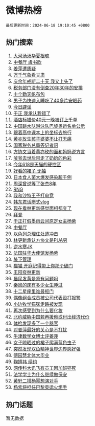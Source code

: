 # 微博热榜

`最后更新时间：2024-06-18 19:10:45 +0800`

## 热门搜索

1. [大河汤汤华夏根魂](https://m.weibo.cn/search?containerid=100103type%3D1%26t%3D10%26q%3D%23%E5%A4%A7%E6%B2%B3%E6%B1%A4%E6%B1%A4%E5%8D%8E%E5%A4%8F%E6%A0%B9%E9%AD%82%23&stream_entry_id=51&isnewpage=1&extparam=seat%3D1%26cate%3D10103%26stream_entry_id%3D51%26pos%3D0%26filter_type%3Drealtimehot%26dgr%3D0%26c_type%3D51%26q%3D%2523%25E5%25A4%25A7%25E6%25B2%25B3%25E6%25B1%25A4%25E6%25B1%25A4%25E5%258D%258E%25E5%25A4%258F%25E6%25A0%25B9%25E9%25AD%2582%2523%26display_time%3D1718709044%26pre_seqid%3D171870904407201831243)
1. [中餐厅 虞书欣](https://m.weibo.cn/search?containerid=100103type%3D1%26t%3D10%26q%3D%E4%B8%AD%E9%A4%90%E5%8E%85+%E8%99%9E%E4%B9%A6%E6%AC%A3&stream_entry_id=31&isnewpage=1&extparam=seat%3D1%26flag%3D2%26band_rank%3D1%26filter_type%3Drealtimehot%26pos%3D0%26c_type%3D31%26lcate%3D5001%26cate%3D5001%26q%3D%25E4%25B8%25AD%25E9%25A4%2590%25E5%258E%2585%2520%25E8%2599%259E%25E4%25B9%25A6%25E6%25AC%25A3%26dgr%3D0%26realpos%3D1%26stream_entry_id%3D31%26display_time%3D1718709044%26pre_seqid%3D171870904407201831243)
1. [姜萍遭质疑](https://m.weibo.cn/search?containerid=100103type%3D1%26t%3D10%26q%3D%23%E5%A7%9C%E8%90%8D%E9%81%AD%E8%B4%A8%E7%96%91%23&stream_entry_id=31&isnewpage=1&extparam=seat%3D1%26flag%3D1%26band_rank%3D2%26filter_type%3Drealtimehot%26pos%3D1%26c_type%3D31%26lcate%3D5001%26cate%3D5001%26q%3D%2523%25E5%25A7%259C%25E8%2590%258D%25E9%2581%25AD%25E8%25B4%25A8%25E7%2596%2591%2523%26dgr%3D0%26realpos%3D2%26stream_entry_id%3D31%26display_time%3D1718709044%26pre_seqid%3D171870904407201831243)
1. [万千气象看甘肃](https://m.weibo.cn/search?containerid=100103type%3D1%26t%3D10%26q%3D%23%E4%B8%87%E5%8D%83%E6%B0%94%E8%B1%A1%E7%9C%8B%E7%94%98%E8%82%83%23&stream_entry_id=31&isnewpage=1&extparam=seat%3D1%26flag%3D0%26band_rank%3D3%26filter_type%3Drealtimehot%26pos%3D2%26c_type%3D31%26lcate%3D5001%26cate%3D5001%26q%3D%2523%25E4%25B8%2587%25E5%258D%2583%25E6%25B0%2594%25E8%25B1%25A1%25E7%259C%258B%25E7%2594%2598%25E8%2582%2583%2523%26dgr%3D0%26realpos%3D3%26stream_entry_id%3D31%26display_time%3D1718709044%26pre_seqid%3D171870904407201831243)
1. [庆余年戒断二十天 我又上头了](https://m.weibo.cn/search?containerid=100103type%3D1%26t%3D10%26q%3D%23%E5%BA%86%E4%BD%99%E5%B9%B4%E6%88%92%E6%96%AD%E4%BA%8C%E5%8D%81%E5%A4%A9+%E6%88%91%E5%8F%88%E4%B8%8A%E5%A4%B4%E4%BA%86%23&stream_entry_id=31&isnewpage=1&extparam=seat%3D1%26topic_ad%3D1%26band_rank%3D4%26filter_type%3Drealtimehot%26pos%3D3%26c_type%3D31%26lcate%3D5001%26cate%3D5001%26stream_entry_id%3D31%26q%3D%2523%25E5%25BA%2586%25E4%25BD%2599%25E5%25B9%25B4%25E6%2588%2592%25E6%2596%25AD%25E4%25BA%258C%25E5%258D%2581%25E5%25A4%25A9%2520%25E6%2588%2591%25E5%258F%2588%25E4%25B8%258A%25E5%25A4%25B4%25E4%25BA%2586%2523%26dgr%3D0%26is_ad_pos%3D1%26adid%3D242099%26display_time%3D1718709044%26pre_seqid%3D171870904407201831243)
1. [税务部门没有倒查20年30年的安排](https://m.weibo.cn/search?containerid=100103type%3D1%26t%3D10%26q%3D%23%E7%A8%8E%E5%8A%A1%E9%83%A8%E9%97%A8%E6%B2%A1%E6%9C%89%E5%80%92%E6%9F%A520%E5%B9%B430%E5%B9%B4%E7%9A%84%E5%AE%89%E6%8E%92%23&stream_entry_id=31&isnewpage=1&extparam=seat%3D1%26flag%3D1%26band_rank%3D4%26filter_type%3Drealtimehot%26pos%3D4%26c_type%3D31%26lcate%3D5001%26cate%3D5001%26q%3D%2523%25E7%25A8%258E%25E5%258A%25A1%25E9%2583%25A8%25E9%2597%25A8%25E6%25B2%25A1%25E6%259C%2589%25E5%2580%2592%25E6%259F%25A520%25E5%25B9%25B430%25E5%25B9%25B4%25E7%259A%2584%25E5%25AE%2589%25E6%258E%2592%2523%26dgr%3D0%26realpos%3D4%26stream_entry_id%3D31%26display_time%3D1718709044%26pre_seqid%3D171870904407201831243)
1. [十个勤天帆布包](https://m.weibo.cn/search?containerid=100103type%3D1%26t%3D10%26q%3D%E5%8D%81%E4%B8%AA%E5%8B%A4%E5%A4%A9%E5%B8%86%E5%B8%83%E5%8C%85&stream_entry_id=31&isnewpage=1&extparam=seat%3D1%26flag%3D1%26band_rank%3D5%26filter_type%3Drealtimehot%26pos%3D5%26c_type%3D31%26lcate%3D5001%26cate%3D5001%26q%3D%25E5%258D%2581%25E4%25B8%25AA%25E5%258B%25A4%25E5%25A4%25A9%25E5%25B8%2586%25E5%25B8%2583%25E5%258C%2585%26dgr%3D0%26realpos%3D5%26stream_entry_id%3D31%26display_time%3D1718709044%26pre_seqid%3D171870904407201831243)
1. [男子为快速入睡吃了40多片安眠药](https://m.weibo.cn/search?containerid=100103type%3D1%26t%3D10%26q%3D%23%E7%94%B7%E5%AD%90%E4%B8%BA%E5%BF%AB%E9%80%9F%E5%85%A5%E7%9D%A1%E5%90%83%E4%BA%8640%E5%A4%9A%E7%89%87%E5%AE%89%E7%9C%A0%E8%8D%AF%23&stream_entry_id=31&isnewpage=1&extparam=seat%3D1%26flag%3D0%26band_rank%3D6%26filter_type%3Drealtimehot%26pos%3D6%26c_type%3D31%26lcate%3D5001%26cate%3D5001%26q%3D%2523%25E7%2594%25B7%25E5%25AD%2590%25E4%25B8%25BA%25E5%25BF%25AB%25E9%2580%259F%25E5%2585%25A5%25E7%259D%25A1%25E5%2590%2583%25E4%25BA%258640%25E5%25A4%259A%25E7%2589%2587%25E5%25AE%2589%25E7%259C%25A0%25E8%258D%25AF%2523%26dgr%3D0%26realpos%3D6%26stream_entry_id%3D31%26display_time%3D1718709044%26pre_seqid%3D171870904407201831243)
1. [今日辟谣](https://m.weibo.cn/search?containerid=100103type%3D1%26t%3D10%26q%3D%23%E4%BB%8A%E6%97%A5%E8%BE%9F%E8%B0%A3%23&stream_entry_id=31&isnewpage=1&extparam=seat%3D1%26band_rank%3D7%26filter_type%3Drealtimehot%26pos%3D7%26c_type%3D31%26lcate%3D5001%26cate%3D5001%26stream_entry_id%3D31%26q%3D%2523%25E4%25BB%258A%25E6%2597%25A5%25E8%25BE%259F%25E8%25B0%25A3%2523%26dgr%3D0%26is_ad_pos%3D1%26adid%3D242059%26display_time%3D1718709044%26pre_seqid%3D171870904407201831243)
1. [于正 我承认我错了](https://m.weibo.cn/search?containerid=100103type%3D1%26t%3D10%26q%3D%E4%BA%8E%E6%AD%A3+%E6%88%91%E6%89%BF%E8%AE%A4%E6%88%91%E9%94%99%E4%BA%86&stream_entry_id=31&isnewpage=1&extparam=seat%3D1%26flag%3D2%26band_rank%3D7%26filter_type%3Drealtimehot%26pos%3D8%26c_type%3D31%26lcate%3D5001%26cate%3D5001%26q%3D%25E4%25BA%258E%25E6%25AD%25A3%2520%25E6%2588%2591%25E6%2589%25BF%25E8%25AE%25A4%25E6%2588%2591%25E9%2594%2599%25E4%25BA%2586%26dgr%3D0%26realpos%3D7%26stream_entry_id%3D31%26display_time%3D1718709044%26pre_seqid%3D171870904407201831243)
1. [酒店标错价40元一晚被订上千单](https://m.weibo.cn/search?containerid=100103type%3D1%26t%3D10%26q%3D%23%E9%85%92%E5%BA%97%E6%A0%87%E9%94%99%E4%BB%B740%E5%85%83%E4%B8%80%E6%99%9A%E8%A2%AB%E8%AE%A2%E4%B8%8A%E5%8D%83%E5%8D%95%23&stream_entry_id=31&isnewpage=1&extparam=seat%3D1%26flag%3D0%26band_rank%3D8%26filter_type%3Drealtimehot%26pos%3D9%26c_type%3D31%26lcate%3D5001%26cate%3D5001%26q%3D%2523%25E9%2585%2592%25E5%25BA%2597%25E6%25A0%2587%25E9%2594%2599%25E4%25BB%25B740%25E5%2585%2583%25E4%25B8%2580%25E6%2599%259A%25E8%25A2%25AB%25E8%25AE%25A2%25E4%25B8%258A%25E5%258D%2583%25E5%258D%2595%2523%26dgr%3D0%26realpos%3D8%26stream_entry_id%3D31%26display_time%3D1718709044%26pre_seqid%3D171870904407201831243)
1. [中国跳水队游泳队巴黎奥运名单公示](https://m.weibo.cn/search?containerid=100103type%3D1%26t%3D10%26q%3D%23%E4%B8%AD%E5%9B%BD%E8%B7%B3%E6%B0%B4%E9%98%9F%E6%B8%B8%E6%B3%B3%E9%98%9F%E5%B7%B4%E9%BB%8E%E5%A5%A5%E8%BF%90%E5%90%8D%E5%8D%95%E5%85%AC%E7%A4%BA%23&stream_entry_id=31&isnewpage=1&extparam=seat%3D1%26flag%3D0%26band_rank%3D9%26filter_type%3Drealtimehot%26pos%3D10%26c_type%3D31%26lcate%3D5001%26cate%3D5001%26q%3D%2523%25E4%25B8%25AD%25E5%259B%25BD%25E8%25B7%25B3%25E6%25B0%25B4%25E9%2598%259F%25E6%25B8%25B8%25E6%25B3%25B3%25E9%2598%259F%25E5%25B7%25B4%25E9%25BB%258E%25E5%25A5%25A5%25E8%25BF%2590%25E5%2590%258D%25E5%258D%2595%25E5%2585%25AC%25E7%25A4%25BA%2523%26dgr%3D0%26realpos%3D9%26stream_entry_id%3D31%26display_time%3D1718709044%26pre_seqid%3D171870904407201831243)
1. [跟着高中课本上的坐标去旅行](https://m.weibo.cn/search?containerid=100103type%3D1%26t%3D10%26q%3D%23%E8%B7%9F%E7%9D%80%E9%AB%98%E4%B8%AD%E8%AF%BE%E6%9C%AC%E4%B8%8A%E7%9A%84%E5%9D%90%E6%A0%87%E5%8E%BB%E6%97%85%E8%A1%8C%23&stream_entry_id=31&isnewpage=1&extparam=seat%3D1%26flag%3D32768%26band_rank%3D10%26filter_type%3Drealtimehot%26pos%3D11%26c_type%3D31%26lcate%3D5001%26cate%3D5001%26q%3D%2523%25E8%25B7%259F%25E7%259D%2580%25E9%25AB%2598%25E4%25B8%25AD%25E8%25AF%25BE%25E6%259C%25AC%25E4%25B8%258A%25E7%259A%2584%25E5%259D%2590%25E6%25A0%2587%25E5%258E%25BB%25E6%2597%2585%25E8%25A1%258C%2523%26dgr%3D0%26realpos%3D10%26stream_entry_id%3D31%26display_time%3D1718709044%26pre_seqid%3D171870904407201831243)
1. [黄亦玫生孩子婆婆不让打无痛](https://m.weibo.cn/search?containerid=100103type%3D1%26t%3D10%26q%3D%23%E9%BB%84%E4%BA%A6%E7%8E%AB%E7%94%9F%E5%AD%A9%E5%AD%90%E5%A9%86%E5%A9%86%E4%B8%8D%E8%AE%A9%E6%89%93%E6%97%A0%E7%97%9B%23&stream_entry_id=31&isnewpage=1&extparam=seat%3D1%26flag%3D2%26band_rank%3D11%26filter_type%3Drealtimehot%26pos%3D12%26c_type%3D31%26lcate%3D5001%26cate%3D5001%26q%3D%2523%25E9%25BB%2584%25E4%25BA%25A6%25E7%258E%25AB%25E7%2594%259F%25E5%25AD%25A9%25E5%25AD%2590%25E5%25A9%2586%25E5%25A9%2586%25E4%25B8%258D%25E8%25AE%25A9%25E6%2589%2593%25E6%2597%25A0%25E7%2597%259B%2523%26dgr%3D0%26realpos%3D11%26stream_entry_id%3D31%26display_time%3D1718709044%26pre_seqid%3D171870904407201831243)
1. [国家税务总局答记者问](https://m.weibo.cn/search?containerid=100103type%3D1%26t%3D10%26q%3D%23%E5%9B%BD%E5%AE%B6%E7%A8%8E%E5%8A%A1%E6%80%BB%E5%B1%80%E7%AD%94%E8%AE%B0%E8%80%85%E9%97%AE%23&stream_entry_id=31&isnewpage=1&extparam=seat%3D1%26flag%3D1%26band_rank%3D12%26filter_type%3Drealtimehot%26pos%3D13%26c_type%3D31%26lcate%3D5001%26cate%3D5001%26q%3D%2523%25E5%259B%25BD%25E5%25AE%25B6%25E7%25A8%258E%25E5%258A%25A1%25E6%2580%25BB%25E5%25B1%2580%25E7%25AD%2594%25E8%25AE%25B0%25E8%2580%2585%25E9%2597%25AE%2523%26dgr%3D0%26realpos%3D12%26stream_entry_id%3D31%26display_time%3D1718709044%26pre_seqid%3D171870904407201831243)
1. [方协文当着黄亦玫的面和妈妈说方言](https://m.weibo.cn/search?containerid=100103type%3D1%26t%3D10%26q%3D%23%E6%96%B9%E5%8D%8F%E6%96%87%E5%BD%93%E7%9D%80%E9%BB%84%E4%BA%A6%E7%8E%AB%E7%9A%84%E9%9D%A2%E5%92%8C%E5%A6%88%E5%A6%88%E8%AF%B4%E6%96%B9%E8%A8%80%23&stream_entry_id=31&isnewpage=1&extparam=seat%3D1%26flag%3D1%26band_rank%3D13%26filter_type%3Drealtimehot%26pos%3D14%26c_type%3D31%26lcate%3D5001%26cate%3D5001%26q%3D%2523%25E6%2596%25B9%25E5%258D%258F%25E6%2596%2587%25E5%25BD%2593%25E7%259D%2580%25E9%25BB%2584%25E4%25BA%25A6%25E7%258E%25AB%25E7%259A%2584%25E9%259D%25A2%25E5%2592%258C%25E5%25A6%2588%25E5%25A6%2588%25E8%25AF%25B4%25E6%2596%25B9%25E8%25A8%2580%2523%26dgr%3D0%26realpos%3D13%26stream_entry_id%3D31%26display_time%3D1718709044%26pre_seqid%3D171870904407201831243)
1. [爷爷去世后带走了奶奶的色彩](https://m.weibo.cn/search?containerid=100103type%3D1%26t%3D10%26q%3D%23%E7%88%B7%E7%88%B7%E5%8E%BB%E4%B8%96%E5%90%8E%E5%B8%A6%E8%B5%B0%E4%BA%86%E5%A5%B6%E5%A5%B6%E7%9A%84%E8%89%B2%E5%BD%A9%23&stream_entry_id=31&isnewpage=1&extparam=seat%3D1%26flag%3D0%26band_rank%3D14%26filter_type%3Drealtimehot%26pos%3D15%26c_type%3D31%26lcate%3D5001%26cate%3D5001%26q%3D%2523%25E7%2588%25B7%25E7%2588%25B7%25E5%258E%25BB%25E4%25B8%2596%25E5%2590%258E%25E5%25B8%25A6%25E8%25B5%25B0%25E4%25BA%2586%25E5%25A5%25B6%25E5%25A5%25B6%25E7%259A%2584%25E8%2589%25B2%25E5%25BD%25A9%2523%26dgr%3D0%26realpos%3D14%26stream_entry_id%3D31%26display_time%3D1718709044%26pre_seqid%3D171870904407201831243)
1. [今年618是天猫的硬控区](https://m.weibo.cn/search?containerid=100103type%3D1%26t%3D10%26q%3D%23%E4%BB%8A%E5%B9%B4618%E6%98%AF%E5%A4%A9%E7%8C%AB%E7%9A%84%E7%A1%AC%E6%8E%A7%E5%8C%BA%23&stream_entry_id=31&isnewpage=1&extparam=seat%3D1%26flag%3D0%26band_rank%3D15%26filter_type%3Drealtimehot%26pos%3D16%26c_type%3D31%26lcate%3D5001%26cate%3D5001%26stream_entry_id%3D31%26q%3D%2523%25E4%25BB%258A%25E5%25B9%25B4618%25E6%2598%25AF%25E5%25A4%25A9%25E7%258C%25AB%25E7%259A%2584%25E7%25A1%25AC%25E6%258E%25A7%25E5%258C%25BA%2523%26dgr%3D0%26realpos%3D15%26adid%3D242581%26display_time%3D1718709044%26pre_seqid%3D171870904407201831243)
1. [好看的裙子 无袖](https://m.weibo.cn/search?containerid=100103type%3D1%26t%3D10%26q%3D%E5%A5%BD%E7%9C%8B%E7%9A%84%E8%A3%99%E5%AD%90+%E6%97%A0%E8%A2%96&stream_entry_id=31&isnewpage=1&extparam=seat%3D1%26flag%3D2%26band_rank%3D16%26filter_type%3Drealtimehot%26pos%3D17%26c_type%3D31%26lcate%3D5001%26cate%3D5001%26q%3D%25E5%25A5%25BD%25E7%259C%258B%25E7%259A%2584%25E8%25A3%2599%25E5%25AD%2590%2520%25E6%2597%25A0%25E8%25A2%2596%26dgr%3D0%26realpos%3D16%26stream_entry_id%3D31%26display_time%3D1718709044%26pre_seqid%3D171870904407201831243)
1. [日本食人菌大爆发感染超千例](https://m.weibo.cn/search?containerid=100103type%3D1%26t%3D10%26q%3D%23%E6%97%A5%E6%9C%AC%E9%A3%9F%E4%BA%BA%E8%8F%8C%E5%A4%A7%E7%88%86%E5%8F%91%E6%84%9F%E6%9F%93%E8%B6%85%E5%8D%83%E4%BE%8B%23&stream_entry_id=31&isnewpage=1&extparam=seat%3D1%26flag%3D0%26band_rank%3D17%26filter_type%3Drealtimehot%26pos%3D18%26c_type%3D31%26lcate%3D5001%26cate%3D5001%26q%3D%2523%25E6%2597%25A5%25E6%259C%25AC%25E9%25A3%259F%25E4%25BA%25BA%25E8%258F%258C%25E5%25A4%25A7%25E7%2588%2586%25E5%258F%2591%25E6%2584%259F%25E6%259F%2593%25E8%25B6%2585%25E5%258D%2583%25E4%25BE%258B%2523%26dgr%3D0%26realpos%3D17%26stream_entry_id%3D31%26display_time%3D1718709044%26pre_seqid%3D171870904407201831243)
1. [周深曾说等了张杰8年](https://m.weibo.cn/search?containerid=100103type%3D1%26t%3D10%26q%3D%23%E5%91%A8%E6%B7%B1%E6%9B%BE%E8%AF%B4%E7%AD%89%E4%BA%86%E5%BC%A0%E6%9D%B08%E5%B9%B4%23&stream_entry_id=31&isnewpage=1&extparam=seat%3D1%26flag%3D0%26band_rank%3D18%26filter_type%3Drealtimehot%26pos%3D19%26c_type%3D31%26lcate%3D5001%26cate%3D5001%26q%3D%2523%25E5%2591%25A8%25E6%25B7%25B1%25E6%259B%25BE%25E8%25AF%25B4%25E7%25AD%2589%25E4%25BA%2586%25E5%25BC%25A0%25E6%259D%25B08%25E5%25B9%25B4%2523%26dgr%3D0%26realpos%3D18%26stream_entry_id%3D31%26display_time%3D1718709044%26pre_seqid%3D171870904407201831243)
1. [RNG](https://m.weibo.cn/search?containerid=100103type%3D1%26t%3D10%26q%3DRNG&stream_entry_id=31&isnewpage=1&extparam=seat%3D1%26flag%3D1%26band_rank%3D19%26filter_type%3Drealtimehot%26pos%3D20%26c_type%3D31%26lcate%3D5001%26cate%3D5001%26q%3DRNG%26dgr%3D0%26realpos%3D19%26stream_entry_id%3D31%26display_time%3D1718709044%26pre_seqid%3D171870904407201831243)
1. [我和沙特王子打电竞](https://m.weibo.cn/search?containerid=100103type%3D1%26t%3D10%26q%3D%23%E6%88%91%E5%92%8C%E6%B2%99%E7%89%B9%E7%8E%8B%E5%AD%90%E6%89%93%E7%94%B5%E7%AB%9E%23&stream_entry_id=31&isnewpage=1&extparam=seat%3D1%26flag%3D0%26band_rank%3D20%26filter_type%3Drealtimehot%26pos%3D21%26c_type%3D31%26lcate%3D5001%26cate%3D5001%26stream_entry_id%3D31%26q%3D%2523%25E6%2588%2591%25E5%2592%258C%25E6%25B2%2599%25E7%2589%25B9%25E7%258E%258B%25E5%25AD%2590%25E6%2589%2593%25E7%2594%25B5%25E7%25AB%259E%2523%26dgr%3D0%26realpos%3D20%26adid%3D242146%26display_time%3D1718709044%26pre_seqid%3D171870904407201831243)
1. [韩东君话痨式vlog](https://m.weibo.cn/search?containerid=100103type%3D1%26t%3D10%26q%3D%23%E9%9F%A9%E4%B8%9C%E5%90%9B%E8%AF%9D%E7%97%A8%E5%BC%8Fvlog%23&stream_entry_id=31&isnewpage=1&extparam=seat%3D1%26flag%3D0%26band_rank%3D21%26filter_type%3Drealtimehot%26pos%3D22%26c_type%3D31%26lcate%3D5001%26cate%3D5001%26stream_entry_id%3D31%26q%3D%2523%25E9%259F%25A9%25E4%25B8%259C%25E5%2590%259B%25E8%25AF%259D%25E7%2597%25A8%25E5%25BC%258Fvlog%2523%26dgr%3D0%26realpos%3D21%26adid%3D242205%26display_time%3D1718709044%26pre_seqid%3D171870904407201831243)
1. [现在看林更新感觉面相都变了](https://m.weibo.cn/search?containerid=100103type%3D1%26t%3D10%26q%3D%23%E7%8E%B0%E5%9C%A8%E7%9C%8B%E6%9E%97%E6%9B%B4%E6%96%B0%E6%84%9F%E8%A7%89%E9%9D%A2%E7%9B%B8%E9%83%BD%E5%8F%98%E4%BA%86%23&stream_entry_id=31&isnewpage=1&extparam=seat%3D1%26flag%3D1%26band_rank%3D22%26filter_type%3Drealtimehot%26pos%3D23%26c_type%3D31%26lcate%3D5001%26cate%3D5001%26q%3D%2523%25E7%258E%25B0%25E5%259C%25A8%25E7%259C%258B%25E6%259E%2597%25E6%259B%25B4%25E6%2596%25B0%25E6%2584%259F%25E8%25A7%2589%25E9%259D%25A2%25E7%259B%25B8%25E9%2583%25BD%25E5%258F%2598%25E4%25BA%2586%2523%26dgr%3D0%26realpos%3D22%26stream_entry_id%3D31%26display_time%3D1718709044%26pre_seqid%3D171870904407201831243)
1. [拜登](https://m.weibo.cn/search?containerid=100103type%3D1%26t%3D10%26q%3D%E6%8B%9C%E7%99%BB&stream_entry_id=31&isnewpage=1&extparam=seat%3D1%26flag%3D1%26band_rank%3D23%26filter_type%3Drealtimehot%26pos%3D24%26c_type%3D31%26lcate%3D5001%26cate%3D5001%26q%3D%25E6%258B%259C%25E7%2599%25BB%26dgr%3D0%26realpos%3D23%26stream_entry_id%3D31%26display_time%3D1718709044%26pre_seqid%3D171870904407201831243)
1. [于正打假墨雨云间原定女主杨紫](https://m.weibo.cn/search?containerid=100103type%3D1%26t%3D10%26q%3D%23%E4%BA%8E%E6%AD%A3%E6%89%93%E5%81%87%E5%A2%A8%E9%9B%A8%E4%BA%91%E9%97%B4%E5%8E%9F%E5%AE%9A%E5%A5%B3%E4%B8%BB%E6%9D%A8%E7%B4%AB%23&stream_entry_id=31&isnewpage=1&extparam=seat%3D1%26flag%3D1%26band_rank%3D24%26filter_type%3Drealtimehot%26pos%3D25%26c_type%3D31%26lcate%3D5001%26cate%3D5001%26q%3D%2523%25E4%25BA%258E%25E6%25AD%25A3%25E6%2589%2593%25E5%2581%2587%25E5%25A2%25A8%25E9%259B%25A8%25E4%25BA%2591%25E9%2597%25B4%25E5%258E%259F%25E5%25AE%259A%25E5%25A5%25B3%25E4%25B8%25BB%25E6%259D%25A8%25E7%25B4%25AB%2523%26dgr%3D0%26realpos%3D24%26stream_entry_id%3D31%26display_time%3D1718709044%26pre_seqid%3D171870904407201831243)
1. [中餐厅](https://m.weibo.cn/search?containerid=100103type%3D1%26t%3D10%26q%3D%E4%B8%AD%E9%A4%90%E5%8E%85&stream_entry_id=31&isnewpage=1&extparam=seat%3D1%26flag%3D0%26band_rank%3D25%26filter_type%3Drealtimehot%26pos%3D26%26c_type%3D31%26lcate%3D5001%26cate%3D5001%26q%3D%25E4%25B8%25AD%25E9%25A4%2590%25E5%258E%2585%26dgr%3D0%26realpos%3D25%26stream_entry_id%3D31%26display_time%3D1718709044%26pre_seqid%3D171870904407201831243)
1. [以色列总理住处遭冲击](https://m.weibo.cn/search?containerid=100103type%3D1%26t%3D10%26q%3D%23%E4%BB%A5%E8%89%B2%E5%88%97%E6%80%BB%E7%90%86%E4%BD%8F%E5%A4%84%E9%81%AD%E5%86%B2%E5%87%BB%23&stream_entry_id=31&isnewpage=1&extparam=seat%3D1%26flag%3D1%26band_rank%3D26%26filter_type%3Drealtimehot%26pos%3D27%26c_type%3D31%26lcate%3D5001%26cate%3D5001%26q%3D%2523%25E4%25BB%25A5%25E8%2589%25B2%25E5%2588%2597%25E6%2580%25BB%25E7%2590%2586%25E4%25BD%258F%25E5%25A4%2584%25E9%2581%25AD%25E5%2586%25B2%25E5%2587%25BB%2523%26dgr%3D0%26realpos%3D26%26stream_entry_id%3D31%26display_time%3D1718709044%26pre_seqid%3D171870904407201831243)
1. [林更新承认方协文是PUA男](https://m.weibo.cn/search?containerid=100103type%3D1%26t%3D10%26q%3D%23%E6%9E%97%E6%9B%B4%E6%96%B0%E6%89%BF%E8%AE%A4%E6%96%B9%E5%8D%8F%E6%96%87%E6%98%AFPUA%E7%94%B7%23&stream_entry_id=31&isnewpage=1&extparam=seat%3D1%26flag%3D1%26band_rank%3D27%26filter_type%3Drealtimehot%26pos%3D28%26c_type%3D31%26lcate%3D5001%26cate%3D5001%26q%3D%2523%25E6%259E%2597%25E6%259B%25B4%25E6%2596%25B0%25E6%2589%25BF%25E8%25AE%25A4%25E6%2596%25B9%25E5%258D%258F%25E6%2596%2587%25E6%2598%25AFPUA%25E7%2594%25B7%2523%26dgr%3D0%26realpos%3D27%26stream_entry_id%3D31%26display_time%3D1718709044%26pre_seqid%3D171870904407201831243)
1. [逆水寒JK](https://m.weibo.cn/search?containerid=100103type%3D1%26t%3D10%26q%3D%23%E9%80%86%E6%B0%B4%E5%AF%92JK%23&stream_entry_id=31&isnewpage=1&extparam=seat%3D1%26flag%3D1%26band_rank%3D28%26filter_type%3Drealtimehot%26pos%3D29%26c_type%3D31%26lcate%3D5001%26cate%3D5001%26q%3D%2523%25E9%2580%2586%25E6%25B0%25B4%25E5%25AF%2592JK%2523%26dgr%3D0%26realpos%3D28%26stream_entry_id%3D31%26display_time%3D1718709044%26pre_seqid%3D171870904407201831243)
1. [法国驻华大使馆发杨紫](https://m.weibo.cn/search?containerid=100103type%3D1%26t%3D10%26q%3D%23%E6%B3%95%E5%9B%BD%E9%A9%BB%E5%8D%8E%E5%A4%A7%E4%BD%BF%E9%A6%86%E5%8F%91%E6%9D%A8%E7%B4%AB%23&stream_entry_id=31&isnewpage=1&extparam=seat%3D1%26flag%3D1%26band_rank%3D29%26filter_type%3Drealtimehot%26pos%3D30%26c_type%3D31%26lcate%3D5001%26cate%3D5001%26q%3D%2523%25E6%25B3%2595%25E5%259B%25BD%25E9%25A9%25BB%25E5%258D%258E%25E5%25A4%25A7%25E4%25BD%25BF%25E9%25A6%2586%25E5%258F%2591%25E6%259D%25A8%25E7%25B4%25AB%2523%26dgr%3D0%26realpos%3D29%26stream_entry_id%3D31%26display_time%3D1718709044%26pre_seqid%3D171870904407201831243)
1. [腋下管理](https://m.weibo.cn/search?containerid=100103type%3D1%26t%3D10%26q%3D%E8%85%8B%E4%B8%8B%E7%AE%A1%E7%90%86&stream_entry_id=31&isnewpage=1&extparam=seat%3D1%26flag%3D0%26band_rank%3D30%26filter_type%3Drealtimehot%26pos%3D31%26c_type%3D31%26lcate%3D5001%26cate%3D5001%26q%3D%25E8%2585%258B%25E4%25B8%258B%25E7%25AE%25A1%25E7%2590%2586%26dgr%3D0%26realpos%3D30%26stream_entry_id%3D31%26display_time%3D1718709044%26pre_seqid%3D171870904407201831243)
1. [猫猫 开庭记得带上你那个破门](https://m.weibo.cn/search?containerid=100103type%3D1%26t%3D10%26q%3D%E7%8C%AB%E7%8C%AB+%E5%BC%80%E5%BA%AD%E8%AE%B0%E5%BE%97%E5%B8%A6%E4%B8%8A%E4%BD%A0%E9%82%A3%E4%B8%AA%E7%A0%B4%E9%97%A8&stream_entry_id=31&isnewpage=1&extparam=seat%3D1%26flag%3D1%26band_rank%3D31%26filter_type%3Drealtimehot%26pos%3D32%26c_type%3D31%26lcate%3D5001%26cate%3D5001%26q%3D%25E7%258C%25AB%25E7%258C%25AB%2520%25E5%25BC%2580%25E5%25BA%25AD%25E8%25AE%25B0%25E5%25BE%2597%25E5%25B8%25A6%25E4%25B8%258A%25E4%25BD%25A0%25E9%2582%25A3%25E4%25B8%25AA%25E7%25A0%25B4%25E9%2597%25A8%26dgr%3D0%26realpos%3D31%26stream_entry_id%3D31%26display_time%3D1718709044%26pre_seqid%3D171870904407201831243)
1. [王阳夸林更新](https://m.weibo.cn/search?containerid=100103type%3D1%26t%3D10%26q%3D%23%E7%8E%8B%E9%98%B3%E5%A4%B8%E6%9E%97%E6%9B%B4%E6%96%B0%23&stream_entry_id=31&isnewpage=1&extparam=seat%3D1%26flag%3D1%26band_rank%3D32%26filter_type%3Drealtimehot%26pos%3D33%26c_type%3D31%26lcate%3D5001%26cate%3D5001%26q%3D%2523%25E7%258E%258B%25E9%2598%25B3%25E5%25A4%25B8%25E6%259E%2597%25E6%259B%25B4%25E6%2596%25B0%2523%26dgr%3D0%26realpos%3D32%26stream_entry_id%3D31%26display_time%3D1718709044%26pre_seqid%3D171870904407201831243)
1. [晨尿发黄是肾有问题吗](https://m.weibo.cn/search?containerid=100103type%3D1%26t%3D10%26q%3D%23%E6%99%A8%E5%B0%BF%E5%8F%91%E9%BB%84%E6%98%AF%E8%82%BE%E6%9C%89%E9%97%AE%E9%A2%98%E5%90%97%23&stream_entry_id=31&isnewpage=1&extparam=seat%3D1%26flag%3D0%26band_rank%3D33%26filter_type%3Drealtimehot%26pos%3D34%26c_type%3D31%26lcate%3D5001%26cate%3D5001%26q%3D%2523%25E6%2599%25A8%25E5%25B0%25BF%25E5%258F%2591%25E9%25BB%2584%25E6%2598%25AF%25E8%2582%25BE%25E6%259C%2589%25E9%2597%25AE%25E9%25A2%2598%25E5%2590%2597%2523%26dgr%3D0%26realpos%3D33%26stream_entry_id%3D31%26display_time%3D1718709044%26pre_seqid%3D171870904407201831243)
1. [秦岚的床有多少女生睡过](https://m.weibo.cn/search?containerid=100103type%3D1%26t%3D10%26q%3D%23%E7%A7%A6%E5%B2%9A%E7%9A%84%E5%BA%8A%E6%9C%89%E5%A4%9A%E5%B0%91%E5%A5%B3%E7%94%9F%E7%9D%A1%E8%BF%87%23&stream_entry_id=31&isnewpage=1&extparam=seat%3D1%26flag%3D0%26band_rank%3D34%26filter_type%3Drealtimehot%26pos%3D35%26c_type%3D31%26lcate%3D5001%26cate%3D5001%26q%3D%2523%25E7%25A7%25A6%25E5%25B2%259A%25E7%259A%2584%25E5%25BA%258A%25E6%259C%2589%25E5%25A4%259A%25E5%25B0%2591%25E5%25A5%25B3%25E7%2594%259F%25E7%259D%25A1%25E8%25BF%2587%2523%26dgr%3D0%26realpos%3D34%26stream_entry_id%3D31%26display_time%3D1718709044%26pre_seqid%3D171870904407201831243)
1. [十二星座里谁最抠门](https://m.weibo.cn/search?containerid=100103type%3D1%26t%3D10%26q%3D%23%E5%8D%81%E4%BA%8C%E6%98%9F%E5%BA%A7%E9%87%8C%E8%B0%81%E6%9C%80%E6%8A%A0%E9%97%A8%23&stream_entry_id=31&isnewpage=1&extparam=seat%3D1%26flag%3D1%26band_rank%3D35%26filter_type%3Drealtimehot%26pos%3D36%26c_type%3D31%26lcate%3D5001%26cate%3D5001%26q%3D%2523%25E5%258D%2581%25E4%25BA%258C%25E6%2598%259F%25E5%25BA%25A7%25E9%2587%258C%25E8%25B0%2581%25E6%259C%2580%25E6%258A%25A0%25E9%2597%25A8%2523%26dgr%3D0%26realpos%3D35%26stream_entry_id%3D31%26display_time%3D1718709044%26pre_seqid%3D171870904407201831243)
1. [偶像组合成员被公司代表殴打报警](https://m.weibo.cn/search?containerid=100103type%3D1%26t%3D10%26q%3D%23%E5%81%B6%E5%83%8F%E7%BB%84%E5%90%88%E6%88%90%E5%91%98%E8%A2%AB%E5%85%AC%E5%8F%B8%E4%BB%A3%E8%A1%A8%E6%AE%B4%E6%89%93%E6%8A%A5%E8%AD%A6%23&stream_entry_id=31&isnewpage=1&extparam=seat%3D1%26flag%3D1%26band_rank%3D36%26filter_type%3Drealtimehot%26pos%3D37%26c_type%3D31%26lcate%3D5001%26cate%3D5001%26q%3D%2523%25E5%2581%25B6%25E5%2583%258F%25E7%25BB%2584%25E5%2590%2588%25E6%2588%2590%25E5%2591%2598%25E8%25A2%25AB%25E5%2585%25AC%25E5%258F%25B8%25E4%25BB%25A3%25E8%25A1%25A8%25E6%25AE%25B4%25E6%2589%2593%25E6%258A%25A5%25E8%25AD%25A6%2523%26dgr%3D0%26realpos%3D36%26stream_entry_id%3D31%26display_time%3D1718709044%26pre_seqid%3D171870904407201831243)
1. [小边牧学猫咪走路被发现](https://m.weibo.cn/search?containerid=100103type%3D1%26t%3D10%26q%3D%E5%B0%8F%E8%BE%B9%E7%89%A7%E5%AD%A6%E7%8C%AB%E5%92%AA%E8%B5%B0%E8%B7%AF%E8%A2%AB%E5%8F%91%E7%8E%B0&stream_entry_id=31&isnewpage=1&extparam=seat%3D1%26flag%3D1%26band_rank%3D37%26filter_type%3Drealtimehot%26pos%3D38%26c_type%3D31%26lcate%3D5001%26cate%3D5001%26q%3D%25E5%25B0%258F%25E8%25BE%25B9%25E7%2589%25A7%25E5%25AD%25A6%25E7%258C%25AB%25E5%2592%25AA%25E8%25B5%25B0%25E8%25B7%25AF%25E8%25A2%25AB%25E5%258F%2591%25E7%258E%25B0%26dgr%3D0%26realpos%3D37%26stream_entry_id%3D31%26display_time%3D1718709044%26pre_seqid%3D171870904407201831243)
1. [再次感受到为什么要化妆](https://m.weibo.cn/search?containerid=100103type%3D1%26t%3D10%26q%3D%23%E5%86%8D%E6%AC%A1%E6%84%9F%E5%8F%97%E5%88%B0%E4%B8%BA%E4%BB%80%E4%B9%88%E8%A6%81%E5%8C%96%E5%A6%86%23&stream_entry_id=31&isnewpage=1&extparam=seat%3D1%26flag%3D0%26band_rank%3D38%26filter_type%3Drealtimehot%26pos%3D39%26c_type%3D31%26lcate%3D5001%26cate%3D5001%26q%3D%2523%25E5%2586%258D%25E6%25AC%25A1%25E6%2584%259F%25E5%258F%2597%25E5%2588%25B0%25E4%25B8%25BA%25E4%25BB%2580%25E4%25B9%2588%25E8%25A6%2581%25E5%258C%2596%25E5%25A6%2586%2523%26dgr%3D0%26realpos%3D38%26stream_entry_id%3D31%26display_time%3D1718709044%26pre_seqid%3D171870904407201831243)
1. [北约威胁中国若再援俄或付出经济代价](https://m.weibo.cn/search?containerid=100103type%3D1%26t%3D10%26q%3D%23%E5%8C%97%E7%BA%A6%E5%A8%81%E8%83%81%E4%B8%AD%E5%9B%BD%E8%8B%A5%E5%86%8D%E6%8F%B4%E4%BF%84%E6%88%96%E4%BB%98%E5%87%BA%E7%BB%8F%E6%B5%8E%E4%BB%A3%E4%BB%B7%23&stream_entry_id=31&isnewpage=1&extparam=seat%3D1%26flag%3D0%26band_rank%3D39%26filter_type%3Drealtimehot%26pos%3D40%26c_type%3D31%26lcate%3D5001%26cate%3D5001%26q%3D%2523%25E5%258C%2597%25E7%25BA%25A6%25E5%25A8%2581%25E8%2583%2581%25E4%25B8%25AD%25E5%259B%25BD%25E8%258B%25A5%25E5%2586%258D%25E6%258F%25B4%25E4%25BF%2584%25E6%2588%2596%25E4%25BB%2598%25E5%2587%25BA%25E7%25BB%258F%25E6%25B5%258E%25E4%25BB%25A3%25E4%25BB%25B7%2523%26dgr%3D0%26realpos%3D39%26stream_entry_id%3D31%26display_time%3D1718709044%26pre_seqid%3D171870904407201831243)
1. [体检发现多了一个器官](https://m.weibo.cn/search?containerid=100103type%3D1%26t%3D10%26q%3D%23%E4%BD%93%E6%A3%80%E5%8F%91%E7%8E%B0%E5%A4%9A%E4%BA%86%E4%B8%80%E4%B8%AA%E5%99%A8%E5%AE%98%23&stream_entry_id=31&isnewpage=1&extparam=seat%3D1%26flag%3D0%26band_rank%3D40%26filter_type%3Drealtimehot%26pos%3D41%26c_type%3D31%26lcate%3D5001%26cate%3D5001%26q%3D%2523%25E4%25BD%2593%25E6%25A3%2580%25E5%258F%2591%25E7%258E%25B0%25E5%25A4%259A%25E4%25BA%2586%25E4%25B8%2580%25E4%25B8%25AA%25E5%2599%25A8%25E5%25AE%2598%2523%26dgr%3D0%26realpos%3D40%26stream_entry_id%3D31%26display_time%3D1718709044%26pre_seqid%3D171870904407201831243)
1. [对姜萍最好的关心是不打扰](https://m.weibo.cn/search?containerid=100103type%3D1%26t%3D10%26q%3D%23%E5%AF%B9%E5%A7%9C%E8%90%8D%E6%9C%80%E5%A5%BD%E7%9A%84%E5%85%B3%E5%BF%83%E6%98%AF%E4%B8%8D%E6%89%93%E6%89%B0%23&stream_entry_id=31&isnewpage=1&extparam=seat%3D1%26flag%3D1%26band_rank%3D41%26filter_type%3Drealtimehot%26pos%3D42%26c_type%3D31%26lcate%3D5001%26cate%3D5001%26q%3D%2523%25E5%25AF%25B9%25E5%25A7%259C%25E8%2590%258D%25E6%259C%2580%25E5%25A5%25BD%25E7%259A%2584%25E5%2585%25B3%25E5%25BF%2583%25E6%2598%25AF%25E4%25B8%258D%25E6%2589%2593%25E6%2589%25B0%2523%26dgr%3D0%26realpos%3D41%26stream_entry_id%3D31%26display_time%3D1718709044%26pre_seqid%3D171870904407201831243)
1. [牛津数学女博士评姜萍](https://m.weibo.cn/search?containerid=100103type%3D1%26t%3D10%26q%3D%23%E7%89%9B%E6%B4%A5%E6%95%B0%E5%AD%A6%E5%A5%B3%E5%8D%9A%E5%A3%AB%E8%AF%84%E5%A7%9C%E8%90%8D%23&stream_entry_id=31&isnewpage=1&extparam=seat%3D1%26flag%3D0%26band_rank%3D42%26filter_type%3Drealtimehot%26pos%3D43%26c_type%3D31%26lcate%3D5001%26cate%3D5001%26q%3D%2523%25E7%2589%259B%25E6%25B4%25A5%25E6%2595%25B0%25E5%25AD%25A6%25E5%25A5%25B3%25E5%258D%259A%25E5%25A3%25AB%25E8%25AF%2584%25E5%25A7%259C%25E8%2590%258D%2523%26dgr%3D0%26realpos%3D42%26stream_entry_id%3D31%26display_time%3D1718709044%26pre_seqid%3D171870904407201831243)
1. [女子晾晒过的裙子爬满蓝色虫子](https://m.weibo.cn/search?containerid=100103type%3D1%26t%3D10%26q%3D%23%E5%A5%B3%E5%AD%90%E6%99%BE%E6%99%92%E8%BF%87%E7%9A%84%E8%A3%99%E5%AD%90%E7%88%AC%E6%BB%A1%E8%93%9D%E8%89%B2%E8%99%AB%E5%AD%90%23&stream_entry_id=31&isnewpage=1&extparam=seat%3D1%26flag%3D0%26band_rank%3D43%26filter_type%3Drealtimehot%26pos%3D44%26c_type%3D31%26lcate%3D5001%26cate%3D5001%26q%3D%2523%25E5%25A5%25B3%25E5%25AD%2590%25E6%2599%25BE%25E6%2599%2592%25E8%25BF%2587%25E7%259A%2584%25E8%25A3%2599%25E5%25AD%2590%25E7%2588%25AC%25E6%25BB%25A1%25E8%2593%259D%25E8%2589%25B2%25E8%2599%25AB%25E5%25AD%2590%2523%26dgr%3D0%26realpos%3D43%26stream_entry_id%3D31%26display_time%3D1718709044%26pre_seqid%3D171870904407201831243)
1. [突然发现双鱼精神世界边界感好强](https://m.weibo.cn/search?containerid=100103type%3D1%26t%3D10%26q%3D%23%E7%AA%81%E7%84%B6%E5%8F%91%E7%8E%B0%E5%8F%8C%E9%B1%BC%E7%B2%BE%E7%A5%9E%E4%B8%96%E7%95%8C%E8%BE%B9%E7%95%8C%E6%84%9F%E5%A5%BD%E5%BC%BA%23&stream_entry_id=31&isnewpage=1&extparam=seat%3D1%26flag%3D1%26band_rank%3D44%26filter_type%3Drealtimehot%26pos%3D45%26c_type%3D31%26lcate%3D5001%26cate%3D5001%26q%3D%2523%25E7%25AA%2581%25E7%2584%25B6%25E5%258F%2591%25E7%258E%25B0%25E5%258F%258C%25E9%25B1%25BC%25E7%25B2%25BE%25E7%25A5%259E%25E4%25B8%2596%25E7%2595%258C%25E8%25BE%25B9%25E7%2595%258C%25E6%2584%259F%25E5%25A5%25BD%25E5%25BC%25BA%2523%26dgr%3D0%26realpos%3D44%26stream_entry_id%3D31%26display_time%3D1718709044%26pre_seqid%3D171870904407201831243)
1. [傅园慧北体大毕业](https://m.weibo.cn/search?containerid=100103type%3D1%26t%3D10%26q%3D%23%E5%82%85%E5%9B%AD%E6%85%A7%E5%8C%97%E4%BD%93%E5%A4%A7%E6%AF%95%E4%B8%9A%23&stream_entry_id=31&isnewpage=1&extparam=seat%3D1%26flag%3D1%26band_rank%3D45%26filter_type%3Drealtimehot%26pos%3D46%26c_type%3D31%26lcate%3D5001%26cate%3D5001%26q%3D%2523%25E5%2582%2585%25E5%259B%25AD%25E6%2585%25A7%25E5%258C%2597%25E4%25BD%2593%25E5%25A4%25A7%25E6%25AF%2595%25E4%25B8%259A%2523%26dgr%3D0%26realpos%3D45%26stream_entry_id%3D31%26display_time%3D1718709044%26pre_seqid%3D171870904407201831243)
1. [鞠婧祎 续约](https://m.weibo.cn/search?containerid=100103type%3D1%26t%3D10%26q%3D%E9%9E%A0%E5%A9%A7%E7%A5%8E+%E7%BB%AD%E7%BA%A6&stream_entry_id=31&isnewpage=1&extparam=seat%3D1%26flag%3D0%26band_rank%3D46%26filter_type%3Drealtimehot%26pos%3D47%26c_type%3D31%26lcate%3D5001%26cate%3D5001%26q%3D%25E9%259E%25A0%25E5%25A9%25A7%25E7%25A5%258E%2520%25E7%25BB%25AD%25E7%25BA%25A6%26dgr%3D0%26realpos%3D46%26stream_entry_id%3D31%26display_time%3D1718709044%26pre_seqid%3D171870904407201831243)
1. [网传科大讯飞有员工因加班猝死](https://m.weibo.cn/search?containerid=100103type%3D1%26t%3D10%26q%3D%23%E7%BD%91%E4%BC%A0%E7%A7%91%E5%A4%A7%E8%AE%AF%E9%A3%9E%E6%9C%89%E5%91%98%E5%B7%A5%E5%9B%A0%E5%8A%A0%E7%8F%AD%E7%8C%9D%E6%AD%BB%23&stream_entry_id=31&isnewpage=1&extparam=seat%3D1%26flag%3D1%26band_rank%3D47%26filter_type%3Drealtimehot%26pos%3D48%26c_type%3D31%26lcate%3D5001%26cate%3D5001%26q%3D%2523%25E7%25BD%2591%25E4%25BC%25A0%25E7%25A7%2591%25E5%25A4%25A7%25E8%25AE%25AF%25E9%25A3%259E%25E6%259C%2589%25E5%2591%2598%25E5%25B7%25A5%25E5%259B%25A0%25E5%258A%25A0%25E7%258F%25AD%25E7%258C%259D%25E6%25AD%25BB%2523%26dgr%3D0%26realpos%3D47%26stream_entry_id%3D31%26display_time%3D1718709044%26pre_seqid%3D171870904407201831243)
1. [法学学士为什么继续做保安](https://m.weibo.cn/search?containerid=100103type%3D1%26t%3D10%26q%3D%23%E6%B3%95%E5%AD%A6%E5%AD%A6%E5%A3%AB%E4%B8%BA%E4%BB%80%E4%B9%88%E7%BB%A7%E7%BB%AD%E5%81%9A%E4%BF%9D%E5%AE%89%23&stream_entry_id=31&isnewpage=1&extparam=seat%3D1%26flag%3D0%26band_rank%3D48%26filter_type%3Drealtimehot%26pos%3D49%26c_type%3D31%26lcate%3D5001%26cate%3D5001%26q%3D%2523%25E6%25B3%2595%25E5%25AD%25A6%25E5%25AD%25A6%25E5%25A3%25AB%25E4%25B8%25BA%25E4%25BB%2580%25E4%25B9%2588%25E7%25BB%25A7%25E7%25BB%25AD%25E5%2581%259A%25E4%25BF%259D%25E5%25AE%2589%2523%26dgr%3D0%26realpos%3D48%26stream_entry_id%3D31%26display_time%3D1718709044%26pre_seqid%3D171870904407201831243)
1. [黄轩二搭杨幂想演对手](https://m.weibo.cn/search?containerid=100103type%3D1%26t%3D10%26q%3D%23%E9%BB%84%E8%BD%A9%E4%BA%8C%E6%90%AD%E6%9D%A8%E5%B9%82%E6%83%B3%E6%BC%94%E5%AF%B9%E6%89%8B%23&stream_entry_id=31&isnewpage=1&extparam=seat%3D1%26flag%3D0%26band_rank%3D49%26filter_type%3Drealtimehot%26pos%3D50%26c_type%3D31%26lcate%3D5001%26cate%3D5001%26q%3D%2523%25E9%25BB%2584%25E8%25BD%25A9%25E4%25BA%258C%25E6%2590%25AD%25E6%259D%25A8%25E5%25B9%2582%25E6%2583%25B3%25E6%25BC%2594%25E5%25AF%25B9%25E6%2589%258B%2523%26dgr%3D0%26realpos%3D49%26stream_entry_id%3D31%26display_time%3D1718709044%26pre_seqid%3D171870904407201831243)
1. [杨紫将担任巴黎奥运火炬手](https://m.weibo.cn/search?containerid=100103type%3D1%26t%3D10%26q%3D%23%E6%9D%A8%E7%B4%AB%E5%B0%86%E6%8B%85%E4%BB%BB%E5%B7%B4%E9%BB%8E%E5%A5%A5%E8%BF%90%E7%81%AB%E7%82%AC%E6%89%8B%23&stream_entry_id=31&isnewpage=1&extparam=seat%3D1%26flag%3D0%26band_rank%3D50%26filter_type%3Drealtimehot%26pos%3D51%26c_type%3D31%26lcate%3D5001%26cate%3D5001%26q%3D%2523%25E6%259D%25A8%25E7%25B4%25AB%25E5%25B0%2586%25E6%258B%2585%25E4%25BB%25BB%25E5%25B7%25B4%25E9%25BB%258E%25E5%25A5%25A5%25E8%25BF%2590%25E7%2581%25AB%25E7%2582%25AC%25E6%2589%258B%2523%26dgr%3D0%26realpos%3D50%26stream_entry_id%3D31%26display_time%3D1718709044%26pre_seqid%3D171870904407201831243)

## 热门话题

暂无数据
